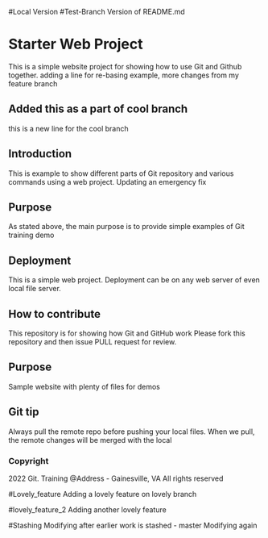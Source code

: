 #Local Version
#Test-Branch Version of README.md

# Starter Web Project
This is a simple website project for 
showing how to use Git and Github together.
adding a line for re-basing example, more changes from my feature branch

## Added this as a part of cool branch
this is a new line for the cool branch

## Introduction

This is example to show different parts of Git repository and various
commands using a web project.
Updating an emergency fix

## Purpose
As stated above, the main purpose is to provide simple examples of Git training demo

## Deployment
This is a simple web project. Deployment can be on any web server of even local file server.


## How to contribute

This repository is for showing how Git and GitHub work
Please fork this repository and then issue PULL request for review.

## Purpose

Sample website with plenty of files for demos

## Git tip
Always pull the remote repo before pushing your local files.
When we pull, the remote changes will be merged with the local

### Copyright
2022 Git. Training
@Address - Gainesville, VA 
All rights reserved

#Lovely_feature
Adding a lovely feature on lovely branch

#lovely_feature_2
Adding another lovely feature

#Stashing
Modifying after earlier work is stashed - master
Modifying again
